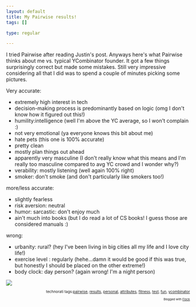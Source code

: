```yaml
--- 
layout: default
title: My Pairwise results!
tags: []

type: regular

---
```

<p>I tried Pairwise after reading Justin's post. Anyways here's what Pairwise thinks about me vs. typical YCombinator founder. It got a few things surprisingly correct but made some mistakes. Still very impressive considering all that I did was to spend a couple of minutes picking some pictures.<br/>
</p>

<p>Very accurate: <br/>
</p>

<ul>
<li>extremely high interest in tech</li>
<li>decision-making process is predominantly based on logic (omg I don't know how it figured out this!)</li>
<li>humility:intelligence (well I'm above the YC average, so I won't complain :)</li>
<li>not very emotional (ya everyone knows this bit about me)</li>
<li>hate pets (this one is 100% accurate)</li>
<li>pretty clean</li>
<li>mostly plan things out ahead</li>
<li>apparently very masculine (I don't really know what this means and I'm really too masculine compared to avg YC crowd and I wonder why?)</li>
<li>verability: mostly listening (well again 100% right)</li>
<li>smoker: don't smoke (and don't particularly like smokers too!)<br/>
</li>
</ul>
<p>more/less accurate: <br/>
</p>

<ul>
<li>slightly fearless</li>
<li>risk aversion: neutral</li>
<li>humor: sarcastic: don't enjoy much</li>
<li>ain't much into books (but I do read a lot of CS books! I guess those are considered manuals :)<br/>
</li>
</ul>
<p>wrong: <br/>
</p>

<ul>
<li>urbanity: rural? (hey I've been living in big cities all my life and I love city life!)</li>
<li>exercise level : regularly (hehe...damn it would be good if this was true, but honestly I should be placed on the other extreme!)</li>
<li>body clock: day person? (again wrong! I'm a night person)</li>
</ul>
<img border="0" src="http://i60.photobucket.com/albums/h35/mallipeddi/pairwise.jpg" /><!-- technorati tags begin --><p style="font-size:10px;text-align:right;">technorati tags:<a href="http://technorati.com/tag/pairwise" rel="tag">pairwise</a>, <a href="http://technorati.com/tag/results" rel="tag">results</a>, <a href="http://technorati.com/tag/personal" rel="tag">personal</a>, <a href="http://technorati.com/tag/attributes" rel="tag">attributes</a>, <a href="http://technorati.com/tag/fitness" rel="tag">fitness</a>, <a href="http://technorati.com/tag/test" rel="tag">test</a>, <a href="http://technorati.com/tag/fun" rel="tag">fun</a>, <a href="http://technorati.com/tag/ycombinator" rel="tag">ycombinator</a></p><!-- technorati tags end --><p style="text-align: right; font-size: 8px">Blogged with <a href="http://www.flock.com/blogged-with-flock" title="Flock" target="_new">Flock</a></p>
